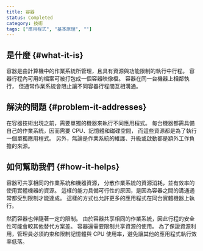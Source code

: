 ```yaml
---
title: 容器
status: Completed
category: 技術
tags: ["應用程式", "基本原理", ""]
---
```


## 是什麼 {#what-it-is}

容器是由計算機中的作業系統所管理，且具有資源與功能限制的執行中行程。
容器行程內可用的檔案可被打包成一個容器映像檔。
容器在同一台機器上相鄰執行，
但通常作業系統會阻止讓不同容器行程間互相溝通。

## 解決的問題 {#problem-it-addresses}

在容器技術出現之前，需要單獨的機器來執行不同應用程式。
每台機器都需具備自己的作業系統，因而需要 CPU、記憶體和磁碟空間，
而這些資源都是為了執行一個單獨應用程式。
另外，無論是作業系統的維護、升級或啟動都是額外工作負擔的來源。

## 如何幫助我們 {#how-it-helps}

容器可共享相同的作業系統和機器資源，
分散作業系統的資源消耗，並有效率的使用實體機器的資源。
這樣的能力具備可行性的原因，是因為容器之間的溝通通常都受到限制才能達成。
這樣的方式也允許更多的應用程式在同台實體機器上執行。

然而容器也伴隨著一定的限制。
由於容器共享相同的作業系統，因此行程的安全性可能會較其他替代方案差。
容器還需要限制共享資源的使用。
為了保證資源利用，管理員必須約束和限制記憶體與 CPU 使用率，避免讓其他的應用程式執行效率低落。
